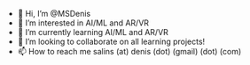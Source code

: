 - 👋 Hi, I’m @MSDenis
- 👀 I’m interested in AI/ML and AR/VR  
- 🌱 I’m currently learning AI/ML and AR/VR
- 💞️ I’m looking to collaborate on all learning projects!
- 📫 How to reach me salins (at) denis (dot) (gmail) (dot) (com)

<!---
MSDenis/MSDenis is a ✨ special ✨ repository because its `README.md` (this file) appears on your GitHub profile.
You can click the Preview link to take a look at your changes.
--->
